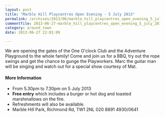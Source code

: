 ```yaml
---
layout: post
title: "Marble Hill Playcentres Open Evening - 5 July 2013"
permalink: /archives/2013/06/marble_hill_playcentres_open_evening_5_july_2013.html
commentfile: 2013-06-27-marble_hill_playcentres_open_evening_5_july_2013
category: around_town
date: 2013-06-27 22:01:09

---
```


We are opening the gates of the One O'clock Club and the Adventure Playground to the whole family! Come and join us for a BBQ, try out the rope swings and get the chance to gunge the Playworkers. Marc the guitar man will be singing and watch out for a special show courtesy of Mat.

#### More Information

-   From 5.30pm to 7.30pm on 5 July 2013
-   **Free entry** which includes a burger or hot dog and toasted marshmallows on the fire.
-   Refreshments will also be available.
-   Marble Hill Park, Richmond Rd, TW1 2NL 020 8891 4930/0641

